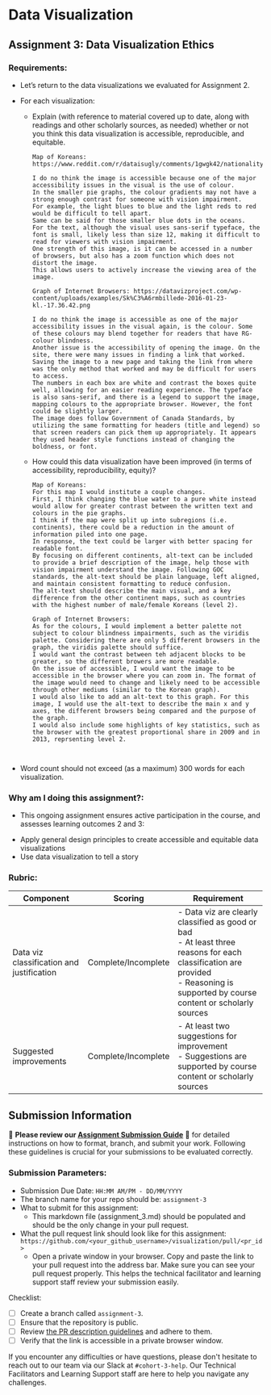# Data Visualization

## Assignment 3: Data Visualization Ethics

### Requirements:
- Let’s return to the data visualizations we evaluated for Assignment 2.  
- For each visualization: 
    - Explain (with reference to material covered up to date, along with readings and other scholarly sources, as needed) whether or not you think this data visualization is accessible, reproducible, and equitable. 
        ```
        Map of Koreans: https://www.reddit.com/r/dataisugly/comments/1gwgk42/nationality_of_foreign_residents_in_south_korea/  

        I do no think the image is accessible because one of the major accessibility issues in the visual is the use of colour.   
        In the smaller pie graphs, the colour gradients may not have a strong enough contrast for someone with vision impairment.   
        For example, the light blues to blue and the light reds to red would be difficult to tell apart.   
        Same can be said for those smaller blue dots in the oceans.   
        For the text, although the visual uses sans-serif typeface, the font is small, likely less than size 12, making it difficult to read for viewers with vision impairment.   
        One strength of this image, is it can be accessed in a number of browsers, but also has a zoom function which does not distort the image.   
        This allows users to actively increase the viewing area of the image.   

        Graph of Internet Browsers: https://datavizproject.com/wp-content/uploads/examples/Sk%C3%A6rmbillede-2016-01-23-kl.-17.36.42.png  

        I do no think the image is accessible as one of the major accessibility issues in the visual again, is the colour. Some of these colours may blend together for readers that have RG-colour blindness.  
        Another issue is the accessibility of opening the image. On the site, there were many issues in finding a link that worked. Saving the image to a new page and taking the link from where was the only method that worked and may be difficult for users to access.  
        The numbers in each box are white and contrast the boxes quite well, allowing for an easier reading experience. The typeface is also sans-serif, and there is a legend to support the image, mapping colours to the appropriate browser. However, the font could be slightly larger.  
        The image does follow Government of Canada Standards, by utilizing the same formatting for headers (title and legend) so that screen readers can pick them up appropriately. It appears they used header style functions instead of changing the boldness, or font. 

        ```
    - How could this data visualization have been improved (in terms of accessibility, reproducibility, equity)?  
        ```
        Map of Koreans:  
        For this map I would institute a couple changes.  
        First, I think changing the blue water to a pure white instead would allow for greater contrast between the written text and colours in the pie graphs.  
        I think if the map were split up into subregions (i.e. continents), there could be a reduction in the amount of information piled into one page.  
        In response, the text could be larger with better spacing for readable font.  
        By focusing on different continents, alt-text can be included to provide a brief description of the image, help those with vision impairment understand the image. Following GOC standards, the alt-text should be plain language, left aligned, and maintain consistent formatting to reduce confusion.  
        The alt-text should describe the main visual, and a key difference from the other continent maps, such as countries with the highest number of male/female Koreans (level 2). 

        Graph of Internet Browsers:  
        As for the colours, I would implement a better palette not subject to colour blindness impairments, such as the viridis palette. Considering there are only 5 different browsers in the graph, the viridis palette should suffice.  
        I would want the contrast between teh adjacent blocks to be greater, so the different browers are more readable.    
        On the issue of accessible, I would want the image to be accessible in the browser where you can zoom in. The format of the image would need to change and likely need to be accessible through other mediums (similar to the Korean graph).  
        I would also like to add an alt-text to this graph. For this image, I would use the alt-text to describe the main x and y axes, the different browsers being compared and the purpose of the graph.  
        I would also include some highlights of key statistics, such as the browser with the greatest proportional share in 2009 and in 2013, reprsenting level 2. 



        ```

- Word count should not exceed (as a maximum) 300 words for each visualization. 

### Why am I doing this assignment?:
- This ongoing assignment ensures active participation in the course, and assesses learning outcomes 2 and 3:  
* Apply general design principles to create accessible and equitable data visualizations
* Use data visualization to tell a story

### Rubric:
| Component               | Scoring   | Requirement                                                 |
|-------------------------|-----------|-------------------------------------------------------------|
| Data viz classification and justification | Complete/Incomplete | - Data viz are clearly classified as good or bad<br />- At least three reasons for each classification are provided<br />- Reasoning is supported by course content or scholarly sources |
| Suggested improvements  | Complete/Incomplete | - At least two suggestions for improvement<br />- Suggestions are supported by course content or scholarly sources |

## Submission Information

🚨 **Please review our [Assignment Submission Guide](https://github.com/UofT-DSI/onboarding/blob/main/onboarding_documents/submissions.md)** 🚨 for detailed instructions on how to format, branch, and submit your work. Following these guidelines is crucial for your submissions to be evaluated correctly.

### Submission Parameters:
* Submission Due Date: `HH:MM AM/PM - DD/MM/YYYY`
* The branch name for your repo should be: `assignment-3`
* What to submit for this assignment:
    * This markdown file (assignment_3.md) should be populated and should be the only change in your pull request.
* What the pull request link should look like for this assignment: `https://github.com/<your_github_username>/visualization/pull/<pr_id>`
    * Open a private window in your browser. Copy and paste the link to your pull request into the address bar. Make sure you can see your pull request properly. This helps the technical facilitator and learning support staff review your submission easily.

Checklist:
- [ ] Create a branch called `assignment-3`.
- [ ] Ensure that the repository is public.
- [ ] Review [the PR description guidelines](https://github.com/UofT-DSI/onboarding/blob/main/onboarding_documents/submissions.md#guidelines-for-pull-request-descriptions) and adhere to them.
- [ ] Verify that the link is accessible in a private browser window.

If you encounter any difficulties or have questions, please don't hesitate to reach out to our team via our Slack at `#cohort-3-help`. Our Technical Facilitators and Learning Support staff are here to help you navigate any challenges.
